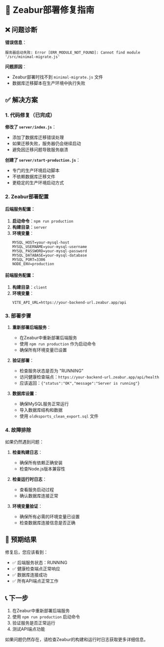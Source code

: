 # 🚀 Zeabur部署修复指南

## ❌ 问题诊断

**错误信息**：
```
服务器启动失败: Error [ERR_MODULE_NOT_FOUND]: Cannot find module '/src/minimal-migrate.js'
```

**问题原因**：
- Zeabur部署时找不到 `minimal-migrate.js` 文件
- 数据库迁移脚本在生产环境中执行失败

## ✅ 解决方案

### 1. 代码修复（已完成）

**修改了 `server/index.js`**：
- 添加了数据库迁移错误处理
- 如果迁移失败，服务器仍会继续启动
- 避免因迁移问题导致服务崩溃

**创建了 `server/start-production.js`**：
- 专门的生产环境启动脚本
- 不依赖数据库迁移文件
- 更稳定的生产环境启动方式

### 2. Zeabur部署配置

#### 后端服务配置：
1. **启动命令**：`npm run production`
2. **构建目录**：`server`
3. **环境变量**：
   ```
   MYSQL_HOST=your-mysql-host
   MYSQL_USERNAME=your-mysql-username
   MYSQL_PASSWORD=your-mysql-password
   MYSQL_DATABASE=your-mysql-database
   MYSQL_PORT=3306
   NODE_ENV=production
   ```

#### 前端服务配置：
1. **构建目录**：`client`
2. **环境变量**：
   ```
   VITE_API_URL=https://your-backend-url.zeabur.app/api
   ```

### 3. 部署步骤

1. **重新部署后端服务**：
   - 在Zeabur中重新部署后端服务
   - 使用 `npm run production` 作为启动命令
   - 确保所有环境变量已设置

2. **验证部署**：
   - 检查服务状态是否为 "RUNNING"
   - 访问健康检查端点：`https://your-backend-url.zeabur.app/api/health`
   - 应该返回：`{"status":"OK","message":"Server is running"}`

3. **数据库设置**：
   - 确保MySQL服务正常运行
   - 导入数据库结构和数据
   - 使用 `oldksports_clean_export.sql` 文件

### 4. 故障排除

如果仍然遇到问题：

1. **检查构建日志**：
   - 确保所有依赖正确安装
   - 检查Node.js版本兼容性

2. **检查运行时日志**：
   - 查看服务启动过程
   - 确认数据库连接正常

3. **环境变量验证**：
   - 确保所有必需的环境变量已设置
   - 检查数据库连接信息是否正确

## 🎯 预期结果

修复后，您应该看到：
- ✅ 后端服务状态：RUNNING
- ✅ 健康检查端点正常响应
- ✅ 数据库连接成功
- ✅ 所有API端点正常工作

## 📞 下一步

1. 在Zeabur中重新部署后端服务
2. 使用 `npm run production` 启动命令
3. 验证服务是否正常运行
4. 测试API端点功能

如果问题仍然存在，请检查Zeabur的构建和运行时日志获取更多详细信息。
